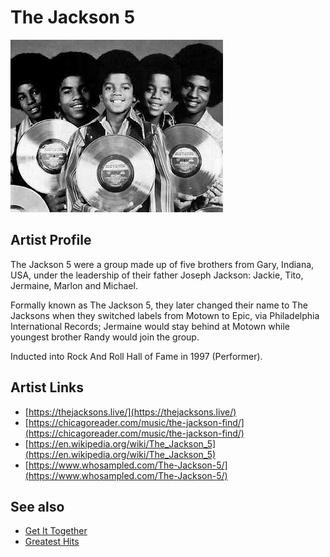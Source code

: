 # The Jackson 5

![](../../assets/artists/The_Jackson_5.png)

## Artist Profile

The Jackson 5 were a group made up of five brothers from Gary, Indiana, USA, under the leadership of their father Joseph Jackson: Jackie, Tito, Jermaine, Marlon and Michael. 

Formally known as The Jackson 5, they later changed their name to The Jacksons when they switched labels from Motown to Epic, via Philadelphia International Records; Jermaine would stay behind at Motown while youngest brother Randy would join the group.

Inducted into Rock And Roll Hall of Fame in 1997 (Performer).

## Artist Links

- [https://thejacksons.live/](https://thejacksons.live/)
- [https://chicagoreader.com/music/the-jackson-find/](https://chicagoreader.com/music/the-jackson-find/)
- [https://en.wikipedia.org/wiki/The_Jackson_5](https://en.wikipedia.org/wiki/The_Jackson_5)
- [https://www.whosampled.com/The-Jackson-5/](https://www.whosampled.com/The-Jackson-5/)


## See also

- [Get It Together](Get_It_Together.md)
- [Greatest Hits](Greatest_Hits.md)
